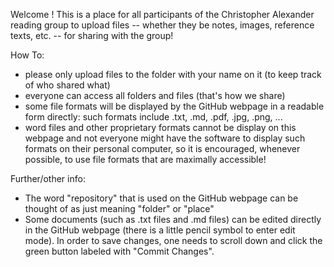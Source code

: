 
Welcome !
This is a place for all participants of the Christopher Alexander reading group to upload files -- whether they be notes, images, reference texts, etc. -- for sharing with the group!

How To:
- please only upload files to the folder with your name on it (to keep track of who shared what)
- everyone can access all folders and files (that's how we share)
- some file formats will be displayed by the GitHub webpage in a readable form directly: such formats include .txt, .md, .pdf, .jpg, .png, ...
- word files and other proprietary formats cannot be display on this webpage and not everyone might have the software to display such formats on their personal computer, so it is encouraged, whenever possible, to use file formats that are maximally accessible!


Further/other info: 
- The word "repository" that is used on the GitHub webpage can be thought of as just meaning "folder" or "place"
- Some documents (such as .txt files and .md files) can be edited directly in the GitHub webpage (there is a little pencil symbol to enter edit mode). In order to save changes, one needs to scroll down and click the green button labeled with "Commit Changes". 


